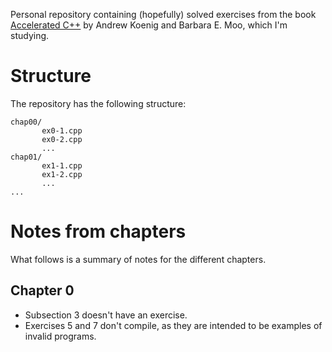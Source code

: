 Personal repository containing (hopefully) solved exercises from the book [Accelerated
C++](http://www.amazon.com/Accelerated-C-Practical-Programming-Example/dp/020170353X)
by Andrew Koenig and Barbara E. Moo, which I'm studying.

Structure
=========
The repository has the following structure:

    chap00/
           ex0-1.cpp
           ex0-2.cpp
           ...
    chap01/
           ex1-1.cpp
           ex1-2.cpp
           ...
    ...

Notes from chapters
===================
What follows is a summary of notes for the different chapters.

Chapter 0
---------
*   Subsection 3 doesn't have an exercise.
*   Exercises 5 and 7 don't compile, as they are intended to be examples of
    invalid programs.

